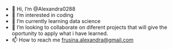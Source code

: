 - 👋 Hi, I’m @Alexandra0288
- 👀 I’m interested in coding
- 🌱 I’m currently learning data science
- 💞️ I’m looking to collaborate on diferent projects that will give the oportunity to apply what i have learned.
- 📫 How to reach me frusina.alexandra@gmail.com

<!---
Alexandra0288/Alexandra0288 is a ✨ special ✨ repository because its `README.md` (this file) appears on your GitHub profile.
You can click the Preview link to take a look at your changes.
--->
